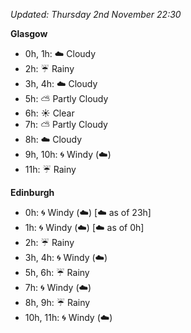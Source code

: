 *Updated: Thursday 2nd November 22:30*

**Glasgow**

* 0h, 1h: :cloud: Cloudy
* 2h: :umbrella: Rainy
* 3h, 4h: :cloud: Cloudy
* 5h: :partly_sunny: Partly Cloudy
* 6h: :sunny: Clear
* 7h: :partly_sunny: Partly Cloudy
* 8h: :cloud: Cloudy
* 9h, 10h: :cyclone: Windy (:cloud:)
* 11h: :umbrella: Rainy

**Edinburgh**

* 0h: :cyclone: Windy (:cloud:) [:cloud: as of 23h]
* 1h: :cyclone: Windy (:cloud:) [:cloud: as of 0h]
* 2h: :umbrella: Rainy
* 3h, 4h: :cyclone: Windy (:cloud:)
* 5h, 6h: :umbrella: Rainy
* 7h: :cyclone: Windy (:cloud:)
* 8h, 9h: :umbrella: Rainy
* 10h, 11h: :cyclone: Windy (:cloud:)
